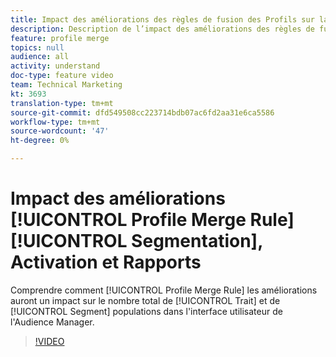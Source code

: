 ```yaml
---
title: Impact des améliorations des règles de fusion des Profils sur la segmentation, l’Activation et le Rapports
description: Description de l’impact des améliorations des règles de fusion de Profils sur les populations de caractéristiques totales et de segments dans l’interface utilisateur de l’Audience Manager
feature: profile merge
topics: null
audience: all
activity: understand
doc-type: feature video
team: Technical Marketing
kt: 3693
translation-type: tm+mt
source-git-commit: dfd549508cc223714bdb07ac6fd2aa31e6ca5586
workflow-type: tm+mt
source-wordcount: '47'
ht-degree: 0%

---
```



# Impact des améliorations [!UICONTROL Profile Merge Rule] [!UICONTROL Segmentation], Activation et Rapports

Comprendre comment [!UICONTROL Profile Merge Rule] les améliorations auront un impact sur le nombre total de [!UICONTROL Trait] et de [!UICONTROL Segment] populations dans l&#39;interface utilisateur de l&#39;Audience Manager.

>[!VIDEO](https://video.tv.adobe.com/v/28972/?quality=12)
